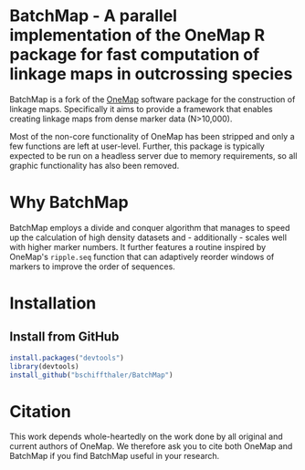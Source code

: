 
# BatchMap - A parallel implementation of the OneMap R package for fast computation of linkage maps in outcrossing species

BatchMap is a fork of the [OneMap](https://github.com/augusto-garcia/onemap) software package for the construction of linkage maps.
Specifically it aims to provide a framework that enables creating linkage maps from dense marker data (N>10,000).

Most of the non-core functionality of OneMap has been stripped and only a few functions are left at user-level. Further, this package is typically expected to be run on a headless server due to memory requirements, so all graphic functionality has also been removed.

# Why BatchMap

BatchMap employs a divide and conquer algorithm that manages to speed up the calculation of high density datasets and - additionally - scales well with higher marker numbers. It further features a routine inspired by OneMap's `ripple.seq` function that can adaptively reorder windows of markers to improve the order of sequences.

# Installation
## Install from GitHub

```R
install.packages("devtools")
library(devtools)
install_github("bschiffthaler/BatchMap")
```

# Citation

This work depends whole-heartedly on the work done by all original and current authors of OneMap. We therefore ask you to cite both OneMap and BatchMap if you find BatchMap useful in your research.
